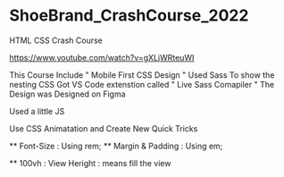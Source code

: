 # ShoeBrand_CrashCourse_2022
HTML CSS Crash Course 

https://www.youtube.com/watch?v=gXLjWRteuWI

This Course Include " Mobile First CSS Design " 
Used Sass To show the nesting CSS 
Got VS Code extenstion called " Live Sass Comapiler " 
The Design was Designed on Figma 

Used a little JS 

Use CSS Animatation and Create New Quick Tricks

** Font-Size : Using rem;
** Margin & Padding : Using em;

** 100vh : View Heright  : means fill the view
